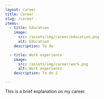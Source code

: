 ```yaml
---
layout: career
title: Career
slug: /career
items:
  - title: Education
    image:
      src: /assets/img/career/education.png
      alt: Education
    description: To do

  - title: Work experience
    image:
      src: /assets/img/career/work.png
      alt: Work experience
    description: To do 2

---
```


This is a brief explanation on my career.
<br>
